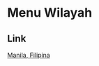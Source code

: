 # Menu Wilayah

## Link

[Manila, Filipina](https://github.com/gigit-pemilu/pemilu-2024-99-luar-negeri/tree/main/pilpres/hitung-suara/sub/99-luar-negeri/sub/71-manila-filipina/sub/01-manila-filipina)

